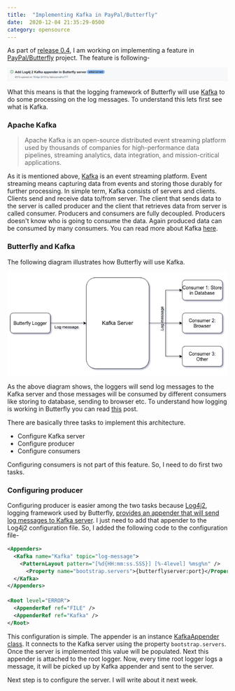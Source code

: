 ```yaml
---
title:  "Implementing Kafka in PayPal/Butterfly"
date:  2020-12-04 21:35:29-0500 
category: opensource 
---
```

As part of [release
0.4](https://github.com/Seneca-CDOT/topics-in-open-source-2020/wiki/release-0.4),
I am working on implementing a feature in
[PayPal/Butterfly](https://github.com/paypal/butterfly) project. The feature is
following-

![Butterfly new features](butterflyKafka.png)

What this means is that the logging framework of Butterfly will use
[Kafka](http://kafka.apache.org/) to do
some processing on the log messages. To understand this lets first see what is
Kafka.

### Apache Kafka

> Apache Kafka is an open-source distributed event streaming platform used by
> thousands of companies for high-performance data pipelines, streaming
> analytics, data integration, and mission-critical applications.

As it is mentioned above, [Kafka](http://kafka.apache.org/) is an event
streaming platform. Event streaming
means capturing data from events and storing those durably for further
processing. In simple term, Kafka consists of servers and clients. Clients send
and receive data to/from server. The client that sends data to the server is
called producer and the client that retrieves data from server is called
consumer. Producers and consumers are fully decoupled. Producers doesn't know
who is going to consume the data. Again produced data can be consumed by many
consumers. You can read more about Kafka [here](http://kafka.apache.org/intro).

### Butterfly and Kafka

The following diagram illustrates how Butterfly will use Kafka.

![Butter use of Kafka](./butterflyKafkaArchi.png)

As the above diagram shows, the loggers will send log messages to the Kafka
server and those messages will be consumed by different consumers like storing
to database, sending to browser etc. To understand how logging is working in
Butterfly you can read
[this](https://badalsarkar.ca/blog-opensource/opensource/new-feature-butterfly/)
post.

There are basically three tasks to implement this architecture.

- Configure Kafka server
- Configure producer
- Configure consumers

Configuring consumers is not part of this feature. So, I need to do first two
tasks.

### Configuring producer

Configuring producer is easier among the two tasks because
[Log4j2](https://logging.apache.org/log4j/2.x/), logging framework
used by Butterfly, [provides an appender that will send log messages to Kafka
server](https://logging.apache.org/log4j/2.x/manual/appenders.html#KafkaAppender).
I just need to add that appender to the Log4j2 configuration file. So, I
added the following code to the configuration file-

```xml
<Appenders>
  <Kafka name="Kafka" topic="log-message">
    <PatternLayout pattern="[%d{HH:mm:ss.SSS}] [%-4level] %msg%n" />
      <Property name="bootstrap.servers">{butterflyserver:port}</Property>
  </Kafka>
</Appenders>

<Root level="ERROR">
  <AppenderRef ref="FILE" />
  <AppenderRef ref="Kafka" />
</Root>
```

This configuration is simple. The appender is an instance [KafkaAppender
class](https://logging.apache.org/log4j/2.x/log4j-core/apidocs/org/apache/logging/log4j/core/appender/mom/kafka/KafkaAppender.html).
It connects to the Kafka server using the property `bootstrap.servers`. Once the
server is implemented this value will be populated. Next this appender is
attached to the root logger. Now, every time root logger logs a message, it will
be picked up by Kafka appender and sent to the server.

Next step is to configure the server. I will write about it next week.
